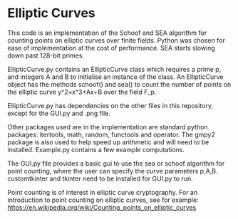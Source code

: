 # Elliptic Curves

This code is an implementation of the Schoof and SEA algorithm for counting points on elliptic curves over finite fields. Python was chosen for ease of implementation at the cost of performance. SEA starts slowing down past 128-bit primes.

EllipticCurve.py  contains an EllipticCurve class which requires a prime p, and integers A and B to initialise an instance of the class. 
An EllipticCurve object has the methods schoof() and sea() to count the number of points on the elliptic curve y^2=x^3+Ax+B over the field F_p.

EllipticCurve.py  has dependencies on the other files in this repository, except for the GUI.py and .png file.

Other packages used are in the implementation are standard python packages: itertools, math, random, functools and operator.
The gmpy2 package is also used to help speed up arithmetic and will need to be installed.
Example.py contains a few example computations.


The GUI.py file provides a basic gui to use the sea or schoof algorithm for point counting, where the user can specify the curve parameters p,A,B.
customtkinter and tkinter need to be installed for GUI.py to run.

Point counting is of interest in elliptic curve cryptography.
For an introduction to point counting on elliptic curves, see for example:
https://en.wikipedia.org/wiki/Counting_points_on_elliptic_curves
